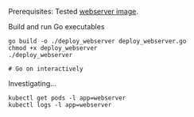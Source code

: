 Prerequisites: Tested [webserver image](../../Images/webserver).

Build and run Go executables

    go build -o ./deploy_webserver deploy_webserver.go      
    chmod +x deploy_webserver
    ./deploy_webserver
    
    # Go on interactively
    
Investigating...

    kubectl get pods -l app=webserver 
    kubectl logs -l app=webserver